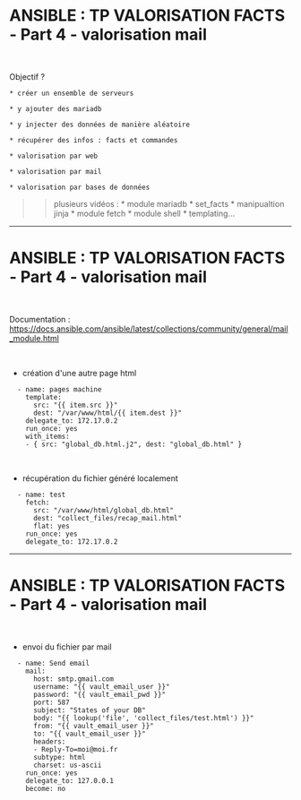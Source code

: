 

# ANSIBLE : TP VALORISATION FACTS - Part 4 - valorisation mail

<br>

Objectif ?

	* créer un ensemble de serveurs

	* y ajouter des mariadb

	* y injecter des données de manière aléatoire

	* récupérer des infos : facts et commandes

	* valorisation par web

	* valorisation par mail

	* valorisation par bases de données


>> plusieurs vidéos :
		* module mariadb
		* set_facts
		* manipualtion jinja
		* module fetch
		* module shell
		* templating...

----------------------------------------------------------------------------

# ANSIBLE : TP VALORISATION FACTS - Part 4 - valorisation mail


<br>

Documentation : https://docs.ansible.com/ansible/latest/collections/community/general/mail_module.html

<br>

* création d'une autre page html

```
  - name: pages machine
    template:
      src: "{{ item.src }}"
      dest: "/var/www/html/{{ item.dest }}"
    delegate_to: 172.17.0.2
    run_once: yes
    with_items:
    - { src: "global_db.html.j2", dest: "global_db.html" }
```

<br>

* récupération du fichier généré localement

```
  - name: test
    fetch:
      src: "/var/www/html/global_db.html"
      dest: "collect_files/recap_mail.html"
      flat: yes
    run_once: yes
    delegate_to: 172.17.0.2
```

----------------------------------------------------------------------------

# ANSIBLE : TP VALORISATION FACTS - Part 4 - valorisation mail


<br>

* envoi du fichier par mail

```
  - name: Send email
    mail:
      host: smtp.gmail.com
      username: "{{ vault_email_user }}"
      password: "{{ vault_email_pwd }}"
      port: 587
      subject: "States of your DB"
      body: "{{ lookup('file', 'collect_files/test.html') }}"
      from: "{{ vault_email_user }}"
      to: "{{ vault_email_user }}"
      headers:
      - Reply-To=moi@moi.fr
      subtype: html
      charset: us-ascii
    run_once: yes
    delegate_to: 127.0.0.1
    become: no
```
